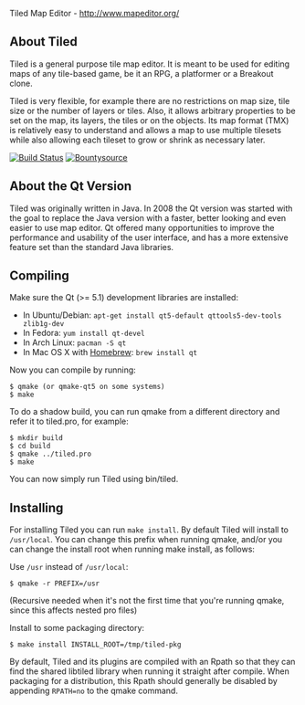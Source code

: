 Tiled Map Editor - http://www.mapeditor.org/

About Tiled
-------------------------------------------------------------------------------

Tiled is a general purpose tile map editor. It is meant to be used for editing
maps of any tile-based game, be it an RPG, a platformer or a Breakout clone.

Tiled is very flexible, for example there are no restrictions on map size, tile
size or the number of layers or tiles. Also, it allows arbitrary properties to
be set on the map, its layers, the tiles or on the objects. Its map format
(TMX) is relatively easy to understand and allows a map to use multiple
tilesets while also allowing each tileset to grow or shrink as necessary later.

[![Build Status](http://img.shields.io/travis/bjorn/tiled.svg?style=plastic)](https://travis-ci.org/bjorn/tiled) [![Bountysource](https://www.bountysource.com/badge/tracker?tracker_id=52019)](https://www.bountysource.com/trackers/52019-tiled?utm_source=52019&utm_medium=shield&utm_campaign=TRACKER_BADGE)

About the Qt Version
-------------------------------------------------------------------------------

Tiled was originally written in Java. In 2008 the Qt version was started with
the goal to replace the Java version with a faster, better looking and even
easier to use map editor. Qt offered many opportunities to improve the
performance and usability of the user interface, and has a more extensive
feature set than the standard Java libraries.

Compiling
-------------------------------------------------------------------------------

Make sure the Qt (>= 5.1) development libraries are installed:

* In Ubuntu/Debian: `apt-get install qt5-default qttools5-dev-tools zlib1g-dev`
* In Fedora:        `yum install qt-devel`
* In Arch Linux:    `pacman -S qt`
* In Mac OS X with [Homebrew](http://brew.sh/): `brew install qt`

Now you can compile by running:

    $ qmake (or qmake-qt5 on some systems)
    $ make

To do a shadow build, you can run qmake from a different directory and refer
it to tiled.pro, for example:

    $ mkdir build
    $ cd build
    $ qmake ../tiled.pro
    $ make

You can now simply run Tiled using bin/tiled.

Installing
-------------------------------------------------------------------------------

For installing Tiled you can run `make install`. By default Tiled will install
to `/usr/local`. You can change this prefix when running qmake, and/or you can
change the install root when running make install, as follows:

Use `/usr` instead of `/usr/local`:

    $ qmake -r PREFIX=/usr

(Recursive needed when it's not the first time that you're running qmake, since
this affects nested pro files)

Install to some packaging directory:

    $ make install INSTALL_ROOT=/tmp/tiled-pkg

By default, Tiled and its plugins are compiled with an Rpath so that they can
find the shared libtiled library when running it straight after compile. When
packaging for a distribution, this Rpath should generally be disabled by
appending `RPATH=no` to the qmake command.
